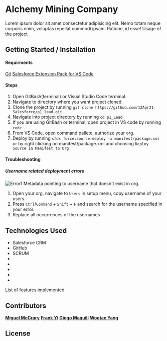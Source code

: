 # Alchemy Mining Company

Lorem ipsum dolor sit amet consectetur adipisicing elit. Nemo totam neque corporis enim, voluptas repellat commodi ipsam. Ratione, id esse!
Usage of the project

##  Getting Started / Installation 
#### Requirments 
[Git](https://git-scm.com/downloads)
[Salesforce Extension Pack for VS Code](https://marketplace.visualstudio.com/items?itemName=salesforce.salesforcedx-vscode)


#### Steps
1. Open GitBash(terminal) or Visual Studio Code terminal.
2. Navigate to directory where you want project cloned.
3. Clone the project by running `git clone https://github.com/12Apr21-Salesforce/p1_lead.git`
4. Navigate into project directory by running `cd p1_Lead`
5. If you are using GitBash or terminal, open project in VS code by running `code .`
6. From VS Code, open command pallete, authorize your org.
7. Deploy by running `sfdx force:source:deploy -x manifest/package.xml` or by right clicking on manifest/package.xml and choosing `Deploy Source in Manifest to Org`


#### Troubleshooting
##### Username related deployment errors
![Error1](https://imgur.com/t5Dz1l5.png)
Metadata pointing to username that doesn't exist in org.
1. Open your org, navigate to `Users` in setup menu, copy username of your users.
2. Press `Ctrl`/`Command` + `Shift` + `F` and search for the username specified in your error.
3. Replace all occurrences of the usernames


## Technologies Used 
- Salesforce CRM
- GitHub
- SCRUM
-
-
-
-
-

List of features implemented

## Contributors
**[Miguel McCrary](https://github.com/Migizal)**
**[Frank Yi](https://github.com/frank1433)**
**[Diego Maquill](https://github.com/diego-maquill)**
**[Wootae Yang](https://github.com/wyang19a)**


## License



